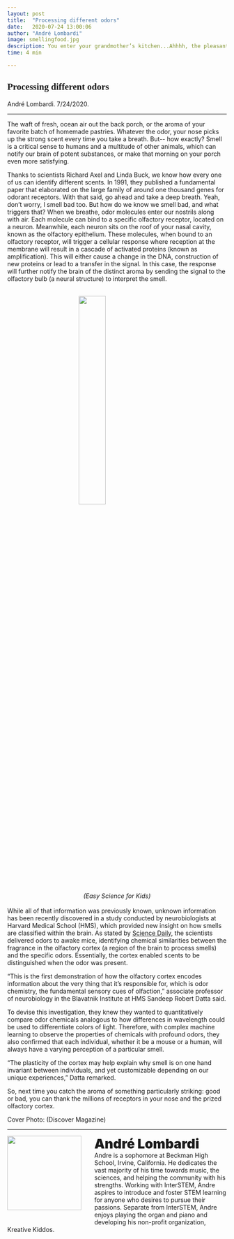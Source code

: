 ```yaml
---
layout: post
title:  "Processing different odors"
date:   2020-07-24 13:00:06
author: "André Lombardi"
image: smellingfood.jpg
description: You enter your grandmother’s kitchen...Ahhhh, the pleasant aroma of your favorite meal filling the room. Find out the astounding trickery behind how our bodies smell objects!
time: 4 min

---
```

<h2 style="font-family: Ergonomique Bold">Processing different odors</h2>
André Lombardi. 7/24/2020.
<hr>

The waft of fresh, ocean air out the back porch, or the aroma of your favorite batch of homemade pastries. Whatever the odor, your nose picks up the strong scent every time you take a breath. But-- how exactly? Smell is a critical sense to humans and a multitude of other animals, which can notify our brain of potent substances, or make that morning on your porch even more satisfying.

Thanks to scientists Richard Axel and Linda Buck, we know how every one of us can identify different scents. In 1991, they published a fundamental paper that elaborated on the large family of around one thousand genes for odorant receptors. With that said, go ahead and take a deep breath. Yeah, don’t worry, I smell bad too. But how do we know we smell bad, and what triggers that? When we breathe, odor molecules enter our nostrils along with air. Each molecule can bind to a specific olfactory receptor, located on a neuron. Meanwhile, each neuron sits on the roof of your nasal cavity, known as the olfactory epithelium. These molecules, when bound to an olfactory receptor, will trigger a cellular response where reception at the membrane will result in a cascade of activated proteins (known as amplification). This will either cause a change in the DNA, construction of new proteins or lead to a transfer in the signal. In this case, the response will further notify the brain of the distinct aroma by sending the signal to the olfactory bulb (a neural structure) to interpret the smell.

<br>
<img src="{{ site.baseurl }}/images/blogs/2020/july/receptors.jpg" width="35%" style="display: block; margin: 0 auto"/>  
<center><i>(Easy Science for Kids)</i></center>
<br>
While all of that information was previously known, unknown information has been recently discovered in a study conducted by neurobiologists at Harvard Medical School (HMS), which provided new insight on how smells are classified within the brain. As stated by <a href="https://www.sciencedaily.com/releases/2020/07/200702144119.htm" target="_blank">Science Daily</a>, the scientists delivered odors to awake mice, identifying chemical similarities between the fragrance in the olfactory cortex (a region of the brain to process smells) and the specific odors. Essentially, the cortex enabled scents to be distinguished when the odor was present.

“This is the first demonstration of how the olfactory cortex encodes information about the very thing that it’s responsible for, which is odor chemistry, the fundamental sensory cues of olfaction,” associate professor of neurobiology in the Blavatnik Institute at HMS Sandeep Robert Datta said.

To devise this investigation, they knew they wanted to quantitatively compare odor chemicals analogous to how differences in wavelength could be used to differentiate colors of light. Therefore, with complex machine learning to observe the properties of chemicals with profound odors, they also confirmed that each individual, whether it be a mouse or a human, will always have a varying perception of a particular smell.

“The plasticity of the cortex may help explain why smell is on one hand invariant between individuals, and yet customizable depending on our unique experiences,” Datta remarked.

So, next time you catch the aroma of something particularly striking: good or bad, you can thank the millions of receptors in your nose and the prized olfactory cortex.

Cover Photo: (Discover Magazine)


<hr>
<img src="{{ site.baseurl }}/images/writingTeam/noProfile.jpg" width="170" style="float: left; margin-right: 30px; margin-bottom: 20px;"/>
<div style="margin-bottom: 5%;">
<span style="font-size: 30px; font-weight: 900;">André Lombardi</span>
<br>Andre is a sophomore at Beckman High School, Irvine, California. He dedicates the vast majority of his time towards music, the sciences, and helping the community with his strengths. Working with InterSTEM, Andre aspires to introduce and foster STEM learning for anyone who desires to pursue their passions. Separate from InterSTEM, Andre enjoys playing the organ and piano and developing his non-profit organization, Kreative Kiddos.
